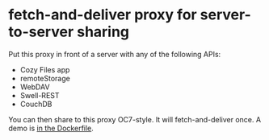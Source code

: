 # fetch-and-deliver proxy for server-to-server sharing

Put this proxy in front of a server with any of the following APIs:
  * Cozy Files app
  * remoteStorage
  * WebDAV
  * Swell-REST
  * CouchDB

You can then share to this proxy OC7-style. It will fetch-and-deliver once.
A demo is [in the Dockerfile](https://github.com/Decentralized-Sharing-Working-Group/server-to-server/blob/master/Dockerfile#L4).
